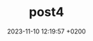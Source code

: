 ---
layout: post
title:  "post4"
date:   2023-11-10 12:19:57 +0200
categories: 
- Tools
image: "../assets/img/post1.jpg"
---